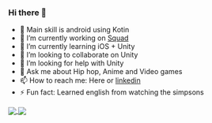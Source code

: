 ### Hi there 👋


- 🤖 Main skill is android using Kotin
- 🔭 I’m currently working on [Squad](https://play.google.com/store/apps/details?id=com.playground.squaa)
- 🌱 I’m currently learning iOS + Unity
- 👯 I’m looking to collaborate on Unity
- 🤔 I’m looking for help with Unity 
- 💬 Ask me about Hip hop, Anime and Video games
- 📫 How to reach me: Here or [linkedin](https://www.linkedin.com/in/laith-droid/)
- ⚡ Fun fact: Learned english from watching the simpsons


<a href="https://github.com/laithnurie">
  <img align="center" src="https://github-readme-stats.vercel.app/api?username=laithnurie&count_private=true" />
</a>
<a href="https://github.com/laithnurie">
  <img align="center" src="https://github-readme-stats.vercel.app/api/top-langs/?username=laithnurie&count_private=true&hide=CSS,SCSS,HTML&exclude_repo=rhythm" />
</a>

